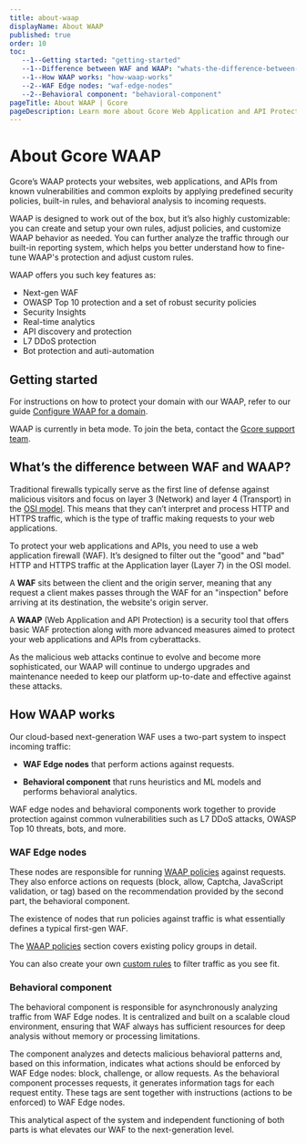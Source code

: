```yaml
---
title: about-waap
displayName: About WAAP
published: true
order: 10
toc:
   --1--Getting started: "getting-started"
   --1--Difference between WAF and WAAP: "whats-the-difference-between-waf-and-waap"
   --1--How WAAP works: "how-waap-works"
   --2--WAF Edge nodes: "waf-edge-nodes"
   --2--Behavioral component: "behavioral-component"
pageTitle: About WAAP | Gcore
pageDescription: Learn more about Gcore Web Application and API Protection and available security features.
---
```

# About Gcore WAAP

Gcore’s WAAP protects your websites, web applications, and APIs from known vulnerabilities and common exploits by applying predefined security policies, built-in rules, and behavioral analysis to incoming requests. 

WAAP is designed to work out of the box, but it’s also highly customizable: you can create and setup your own rules, adjust policies, and customize WAAP behavior as needed. 
You can further analyze the traffic through our built-in reporting system, which helps you better understand how to fine-tune WAAP's protection and adjust custom rules. 

WAAP offers you such key features as: 

* Next-gen WAF 
* OWASP Top 10 protection and a set of robust security policies  
* Security Insights 
* Real-time analytics 
* API discovery and protection 
* L7 DDoS protection
* Bot protection and auti-automation

## Getting started 

For instructions on how to protect your domain with our WAAP, refer to our guide <a href="https://gcore.com/docs/waap/getting-started/configure-waap-for-a-domain" target="_blank">Configure WAAP for a domain</a>. 

<alert-element type="info" title="Info">

WAAP is currently in beta mode. To join the beta, contact the [Gcore support team](mailto:support@gcore.com).
 
</alert-element>

## What’s the difference between WAF and WAAP? 

Traditional firewalls typically serve as the first line of defense against malicious visitors and focus on layer 3 (Network) and layer 4 (Transport) in the <a href="https://en.wikipedia.org/wiki/OSI_model" target="_blank">OSI model</a>. This means that they can’t interpret and process HTTP and HTTPS traffic, which is the type of traffic making requests to your web applications. 

To protect your web applications and APIs, you need to use a web application firewall (WAF). It’s designed to filter out the "good" and "bad" HTTP and HTTPS traffic at the Application layer (Layer 7) in the OSI model. 

A **WAF** sits between the client and the origin server, meaning that any request a client makes passes through the WAF for an "inspection" before arriving at its destination, the website's origin server. 

A **WAAP** (Web Application and API Protection) is a security tool that offers basic WAF protection along with more advanced measures aimed to protect your web applications and APIs from cyberattacks. 

As the malicious web attacks continue to evolve and become more sophisticated, our WAAP will continue to undergo upgrades and maintenance needed to keep our platform up-to-date and effective against these attacks. 

## How WAAP works 

Our cloud-based next-generation WAF uses a two-part system to inspect incoming traffic: 

* **WAF Edge nodes** that perform actions against requests. 

* **Behavioral component** that runs heuristics and ML models and performs behavioral analytics. 

WAF edge nodes and behavioral components work together to provide protection against common vulnerabilities such as L7 DDoS attacks, OWASP Top 10 threats, bots, and more. 

### WAF Edge nodes 

These nodes are responsible for running <a href="https://gcore.com/docs/waap/waap-policies" target="_blank">WAAP policies</a> against requests. They also enforce actions on requests (block, allow, Captcha, JavaScript validation, or tag) based on the recommendation provided by the second part, the behavioral component.  

The existence of nodes that run policies against traffic is what essentially defines a typical first-gen WAF.  

<alert-element type="tip" title="Tip">
 
The <a href="https://gcore.com/docs/waap/waap-policies" target="_blank">WAAP policies</a> section covers existing policy groups in detail. 

You can also create your own <a href="https://gcore.com/docs/waap/waap-rules/custom-rules" target="_blank">custom rules</a> to filter traffic as you see fit. 
 
</alert-element>

### Behavioral component 

The behavioral component is responsible for asynchronously analyzing traffic from WAF Edge nodes. It is centralized and built on a scalable cloud environment, ensuring that WAF always has sufficient resources for deep analysis without memory or processing limitations.   

The component analyzes and detects malicious behavioral patterns and, based on this information, indicates what actions should be enforced by WAF Edge nodes: block, challenge, or allow requests. As the behavioral component processes requests, it generates information tags for each request entity. These tags are sent together with instructions (actions to be enforced) to WAF Edge nodes. 

This analytical aspect of the system and independent functioning of both parts is what elevates our WAF to the next-generation level.
